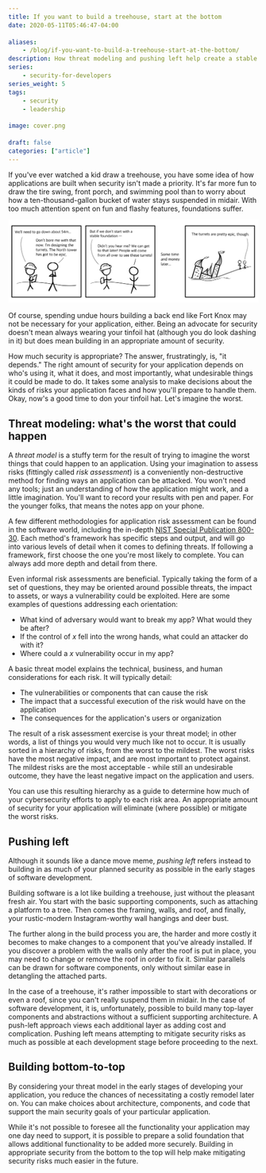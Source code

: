 ```yaml
---
title: If you want to build a treehouse, start at the bottom
date: 2020-05-11T05:46:47-04:00

aliases:
    - /blog/if-you-want-to-build-a-treehouse-start-at-the-bottom/
description: How threat modeling and pushing left help create a stable foundation for secure software.
series:
    - security-for-developers
series_weight: 5
tags:
    - security
    - leadership
    
image: cover.png
 
draft: false
categories: ["article"]
---
```


If you've ever watched a kid draw a treehouse, you have some idea of how applications are built when security isn't made a priority. It's far more fun to draw the tire swing, front porch, and swimming pool than to worry about how a ten-thousand-gallon bucket of water stays suspended in midair. With too much attention spent on fun and flashy features, foundations suffer.

![A comic I drew about building castles with poor foundations. It's not that funny.](for-the-turrets.png)

Of course, spending undue hours building a back end like Fort Knox may not be necessary for your application, either. Being an advocate for security doesn't mean always wearing your tinfoil hat (although you do look dashing in it) but does mean building in an appropriate amount of security.

How much security is appropriate? The answer, frustratingly, is, "it depends." The right amount of security for your application depends on who's using it, what it does, and most importantly, what undesirable things it could be made to do. It takes some analysis to make decisions about the kinds of risks your application faces and how you'll prepare to handle them. Okay, now's a good time to don your tinfoil hat. Let's imagine the worst.

## Threat modeling: what's the worst that could happen

A _threat model_ is a stuffy term for the result of trying to imagine the worst things that could happen to an application. Using your imagination to assess risks (fittingly called _risk assessment_) is a conveniently non-destructive method for finding ways an application can be attacked. You won't need any tools; just an understanding of how the application might work, and a little imagination. You'll want to record your results with pen and paper. For the younger folks, that means the notes app on your phone.

A few different methodologies for application risk assessment can be found in the software world, including the in-depth [NIST Special Publication 800-30](https://csrc.nist.gov/publications/detail/sp/800-30/rev-1/final). Each method's framework has specific steps and output, and will go into various levels of detail when it comes to defining threats. If following a framework, first choose the one you're most likely to complete. You can always add more depth and detail from there.

Even informal risk assessments are beneficial. Typically taking the form of a set of questions, they may be oriented around possible threats, the impact to assets, or ways a vulnerability could be exploited. Here are some examples of questions addressing each orientation:

- What kind of adversary would want to break my app? What would they be after?
- If the control of _x_ fell into the wrong hands, what could an attacker do with it?
- Where could a _x_ vulnerability occur in my app?

A basic threat model explains the technical, business, and human considerations for each risk. It will typically detail:

- The vulnerabilities or components that can cause the risk
- The impact that a successful execution of the risk would have on the application
- The consequences for the application's users or organization

The result of a risk assessment exercise is your threat model; in other words, a list of things you would very much like not to occur. It is usually sorted in a hierarchy of risks, from the worst to the mildest. The worst risks have the most negative impact, and are most important to protect against. The mildest risks are the most acceptable - while still an undesirable outcome, they have the least negative impact on the application and users.

You can use this resulting hierarchy as a guide to determine how much of your cybersecurity efforts to apply to each risk area. An appropriate amount of security for your application will eliminate (where possible) or mitigate the worst risks.

## Pushing left

Although it sounds like a dance move meme, _pushing left_ refers instead to building in as much of your planned security as possible in the early stages of software development.

Building software is a lot like building a treehouse, just without the pleasant fresh air. You start with the basic supporting components, such as attaching a platform to a tree. Then comes the framing, walls, and roof, and finally, your rustic-modern Instagram-worthy wall hangings and deer bust.

The further along in the build process you are, the harder and more costly it becomes to make changes to a component that you've already installed. If you discover a problem with the walls only after the roof is put in place, you may need to change or remove the roof in order to fix it. Similar parallels can be drawn for software components, only without similar ease in detangling the attached parts.

In the case of a treehouse, it's rather impossible to start with decorations or even a roof, since you can't really suspend them in midair. In the case of software development, it is, unfortunately, possible to build many top-layer components and abstractions without a sufficient supporting architecture. A push-left approach views each additional layer as adding cost and complication. Pushing left means attempting to mitigate security risks as much as possible at each development stage before proceeding to the next.

## Building bottom-to-top

By considering your threat model in the early stages of developing your application, you reduce the chances of necessitating a costly remodel later on. You can make choices about architecture, components, and code that support the main security goals of your particular application.

While it's not possible to foresee all the functionality your application may one day need to support, it is possible to prepare a solid foundation that allows additional functionality to be added more securely. Building in appropriate security from the bottom to the top will help make mitigating security risks much easier in the future.
